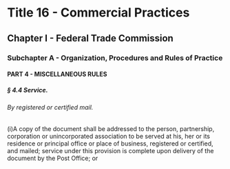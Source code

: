 
# Title 16 - Commercial Practices
## Chapter I - Federal Trade Commission
### Subchapter A - Organization, Procedures and Rules of Practice
#### PART 4 - MISCELLANEOUS RULES
##### § 4.4 Service.
###### By registered or certified mail.

(i)A copy of the document shall be addressed to the person, partnership, corporation or unincorporated association to be served at his, her or its residence or principal office or place of business, registered or certified, and mailed; service under this provision is complete upon delivery of the document by the Post Office; or
